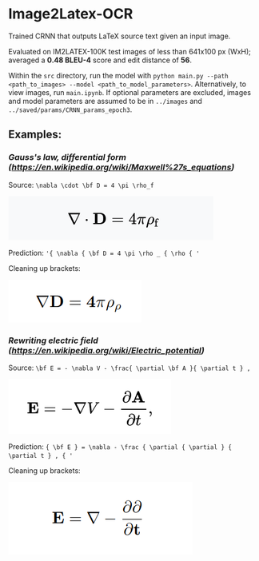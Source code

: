 # Image2Latex-OCR

Trained CRNN that outputs LaTeX source text given an input image.

Evaluated on IM2LATEX-100K test images of less than 641x100 px (WxH); averaged a **0.48 BLEU-4** score and edit distance of **56**.

Within the `src` directory, run the model with
``
  python main.py
    --path <path_to_images>
    --model <path_to_model_parameters>
``.
Alternatively, to view images, run ``main.ipynb``. If optional parameters are excluded, images and model parameters are assumed to be in ``../images`` and ``../saved/params/CRNN_params_epoch3``.

## Examples:
### *Gauss's law, differential form (https://en.wikipedia.org/wiki/Maxwell%27s_equations)*

Source: `\nabla \cdot \bf D = 4 \pi \rho_f`

![Gauss's law](images/Gauss.png)

Prediction: `'{ \nabla { \bf D = 4 \pi \rho _ { \rho { '`

Cleaning up brackets:

![Gauss predicted](predicted_images/GaussPredicted.png)

### *Rewriting electric field (https://en.wikipedia.org/wiki/Electric_potential)*

Source: `\bf E = - \nabla V - \frac{ \partial \bf A }{ \partial t } ,`

![E](images/E.png)

Prediction: `{ \bf E } = \nabla - \frac { \partial { \partial } { \partial t } , { '`

Cleaning up brackets:

![PredictedE](predicted_images/PredictedE.png)